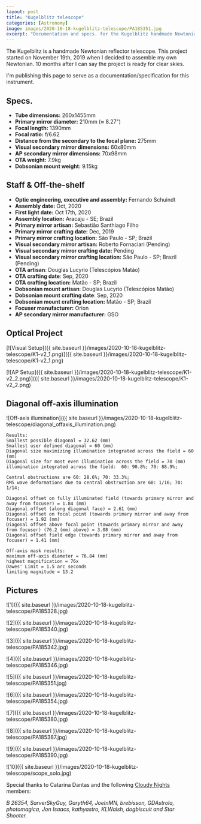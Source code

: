 ```yaml
---
layout: post
title: "Kugelblitz telescope"
categories: [Astronomy]
image: images/2020-10-18-kugelblitz-telescope/PA185351.jpg
excerpt: "Documentation and specs. for the Kugelblitz handmade Newtonian telescope."
---
```


The Kugelblitz is a handmade Newtonian reflector telescope. This project started on November 19th, 2019 when I decided to assemble my own Newtonian. 10 months after I can say the project is ready for clear skies.

I'm publishing this page to serve as a documentation/specification for this instrument.

## Specs.

- **Tube dimensions:** 260x1455mm
- **Primary mirror diameter:** 210mm (≈ 8.27")
- **Focal length:** 1390mm
- **Focal ratio:** f/6.62
- **Distance from the secondary to the focal plane:** 275mm
- **Visual secondary mirror dimensions:** 60x80mm
- **AP secondary mirror dimensions:** 70x98mm
- **OTA weight:** 7.9kg
- **Dobsonian mount weight:** 9.15kg

## Staff & Off-the-shelf

- **Optic engineering, executive and assembly:** Fernando Schuindt
- **Assembly date:** Oct, 2020
- **First light date:** Oct 17th, 2020
- **Assembly location:** Aracaju - SE; Brazil
- **Primary mirror artisan:** Sebastião Santhiago Filho
- **Primary mirror crafting date:** Dec, 2019
- **Primary mirror crafting location:** São Paulo - SP; Brazil
- **Visual secondary mirror artisan:** Roberto Fornaciari (Pending)
- **Visual secondary mirror crafting date:** Pending
- **Visual secondary mirror crafting location:** São Paulo - SP; Brazil (Pending)
- **OTA artisan**: Douglas Lucyrio (Telescópios Matão)
- **OTA crafting date**: Sep, 2020
- **OTA crafting location:** Matão - SP; Brazil
- **Dobsonian mount artisan**: Douglas Lucyrio (Telescópios Matão)
- **Dobsonian mount crafting date**: Sep, 2020
- **Dobsonian mount crafting location:** Matão - SP; Brazil
- **Focuser manufacturer:** Orion
- **AP secondary mirror manufacturer:** GSO

## Optical Project

[![Visual Setup]({{ site.baseurl }}/images/2020-10-18-kugelblitz-telescope/K1-v2_1.png)]({{ site.baseurl }}/images/2020-10-18-kugelblitz-telescope/K1-v2_1.png)

[![AP Setup]({{ site.baseurl }}/images/2020-10-18-kugelblitz-telescope/K1-v2_2.png)]({{ site.baseurl }}/images/2020-10-18-kugelblitz-telescope/K1-v2_2.png)

## Diagonal off-axis illumination

![Off-axis illumination]({{ site.baseurl }}/images/2020-10-18-kugelblitz-telescope/diagonal_offaxis_illumination.png)

```
Results:
Smallest possible diagonal = 32.62 (mm)
Smallest user defined diagonal = 60 (mm)
Diagonal size maximizing illumination integrated across the field = 60 (mm)
Diagonal size for most even illumination across the field = 70 (mm)
illumination integrated across the field:  60: 90.8%; 70: 88.9%;

Central obstructions are 60: 28.6%; 70: 33.3%;
RMS wave deformations due to central obstruction are 60: 1/16; 70: 1/14;

Diagonal offset on fully illuminated field (towards primary mirror and away from focuser) = 1.84 (mm)
Diagonal offset (along diagonal face) = 2.61 (mm)
Diagonal offset on focal point (towards primary mirror and away from focuser) = 1.92 (mm)
Diagonal offset above focal point (towards primary mirror and away from focuser) (76.2 (mm) above) = 3.08 (mm)
Diagonal offset field edge (towards primary mirror and away from focuser) = 1.41 (mm)

Off-axis mask results:
maximum off-axis diameter = 76.84 (mm)
highest magnification = 76x
Dawes' Limit = 1.5 arc seconds
limiting magnitude = 13.2
```

## Pictures

![1]({{ site.baseurl }}/images/2020-10-18-kugelblitz-telescope/PA185328.jpg)

![2]({{ site.baseurl }}/images/2020-10-18-kugelblitz-telescope/PA185340.jpg)

![3]({{ site.baseurl }}/images/2020-10-18-kugelblitz-telescope/PA185342.jpg)

![4]({{ site.baseurl }}/images/2020-10-18-kugelblitz-telescope/PA185346.jpg)

![5]({{ site.baseurl }}/images/2020-10-18-kugelblitz-telescope/PA185351.jpg)

![6]({{ site.baseurl }}/images/2020-10-18-kugelblitz-telescope/PA185354.jpg)

![7]({{ site.baseurl }}/images/2020-10-18-kugelblitz-telescope/PA185380.jpg)

![8]({{ site.baseurl }}/images/2020-10-18-kugelblitz-telescope/PA185387.jpg)

![9]({{ site.baseurl }}/images/2020-10-18-kugelblitz-telescope/PA185390.jpg)

![10]({{ site.baseurl }}/images/2020-10-18-kugelblitz-telescope/scope_solo.jpg)

Special thanks to Catarina Dantas and the following [Cloudy Nights](https://www.cloudynights.com/) members:

*B 26354, SarverSkyGuy, Garyth64, JoeInMN, brebisson, GDAstrola, photomagica, Jon Isaacs, kathyastro, KLWalsh, dogbiscuit and Star Shooter.*
